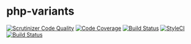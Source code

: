 # php-variants

[![Scrutinizer Code Quality](https://scrutinizer-ci.com/g/Dgame/php-variants/badges/quality-score.png?b=master)](https://scrutinizer-ci.com/g/Dgame/php-variants/?branch=master)
[![Code Coverage](https://scrutinizer-ci.com/g/Dgame/php-variants/badges/coverage.png?b=master)](https://scrutinizer-ci.com/g/Dgame/php-variants/?branch=master)
[![Build Status](https://scrutinizer-ci.com/g/Dgame/php-variants/badges/build.png?b=master)](https://scrutinizer-ci.com/g/Dgame/php-variants/build-status/master)
[![StyleCI](https://styleci.io/repos/92593888/shield?branch=master)](https://styleci.io/repos/92593888)
[![Build Status](https://travis-ci.org/Dgame/php-variants.svg?branch=master)](https://travis-ci.org/Dgame/php-variants)
